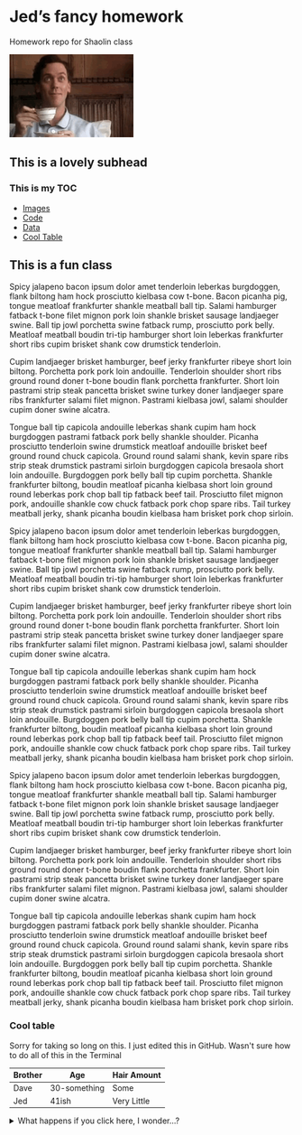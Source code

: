 # Jed’s fancy homework

Homework repo for Shaolin class

![/images/tenor-172827175.gif][image-1]

## This is a lovely subhead

### This is my TOC

- [Images][1]
- [Code][2]
- [Data][3]
- [Cool Table](#-cool-table)

## This is a fun class

Spicy jalapeno bacon ipsum dolor amet tenderloin leberkas burgdoggen, flank biltong ham hock prosciutto kielbasa cow t-bone. Bacon picanha pig, tongue meatloaf frankfurter shankle meatball ball tip. Salami hamburger fatback t-bone filet mignon pork loin shankle brisket sausage landjaeger swine. Ball tip jowl porchetta swine fatback rump, prosciutto pork belly. Meatloaf meatball boudin tri-tip hamburger short loin leberkas frankfurter short ribs cupim brisket shank cow drumstick tenderloin.

Cupim landjaeger brisket hamburger, beef jerky frankfurter ribeye short loin biltong. Porchetta pork pork loin andouille. Tenderloin shoulder short ribs ground round doner t-bone boudin flank porchetta frankfurter. Short loin pastrami strip steak pancetta brisket swine turkey doner landjaeger spare ribs frankfurter salami filet mignon. Pastrami kielbasa jowl, salami shoulder cupim doner swine alcatra.

Tongue ball tip capicola andouille leberkas shank cupim ham hock burgdoggen pastrami fatback pork belly shankle shoulder. Picanha prosciutto tenderloin swine drumstick meatloaf andouille brisket beef ground round chuck capicola. Ground round salami shank, kevin spare ribs strip steak drumstick pastrami sirloin burgdoggen capicola bresaola short loin andouille. Burgdoggen pork belly ball tip cupim porchetta. Shankle frankfurter biltong, boudin meatloaf picanha kielbasa short loin ground round leberkas pork chop ball tip fatback beef tail. Prosciutto filet mignon pork, andouille shankle cow chuck fatback pork chop spare ribs. Tail turkey meatball jerky, shank picanha boudin kielbasa ham brisket pork chop sirloin.

Spicy jalapeno bacon ipsum dolor amet tenderloin leberkas burgdoggen, flank biltong ham hock prosciutto kielbasa cow t-bone. Bacon picanha pig, tongue meatloaf frankfurter shankle meatball ball tip. Salami hamburger fatback t-bone filet mignon pork loin shankle brisket sausage landjaeger swine. Ball tip jowl porchetta swine fatback rump, prosciutto pork belly. Meatloaf meatball boudin tri-tip hamburger short loin leberkas frankfurter short ribs cupim brisket shank cow drumstick tenderloin.

Cupim landjaeger brisket hamburger, beef jerky frankfurter ribeye short loin biltong. Porchetta pork pork loin andouille. Tenderloin shoulder short ribs ground round doner t-bone boudin flank porchetta frankfurter. Short loin pastrami strip steak pancetta brisket swine turkey doner landjaeger spare ribs frankfurter salami filet mignon. Pastrami kielbasa jowl, salami shoulder cupim doner swine alcatra.

Tongue ball tip capicola andouille leberkas shank cupim ham hock burgdoggen pastrami fatback pork belly shankle shoulder. Picanha prosciutto tenderloin swine drumstick meatloaf andouille brisket beef ground round chuck capicola. Ground round salami shank, kevin spare ribs strip steak drumstick pastrami sirloin burgdoggen capicola bresaola short loin andouille. Burgdoggen pork belly ball tip cupim porchetta. Shankle frankfurter biltong, boudin meatloaf picanha kielbasa short loin ground round leberkas pork chop ball tip fatback beef tail. Prosciutto filet mignon pork, andouille shankle cow chuck fatback pork chop spare ribs. Tail turkey meatball jerky, shank picanha boudin kielbasa ham brisket pork chop sirloin.

Spicy jalapeno bacon ipsum dolor amet tenderloin leberkas burgdoggen, flank biltong ham hock prosciutto kielbasa cow t-bone. Bacon picanha pig, tongue meatloaf frankfurter shankle meatball ball tip. Salami hamburger fatback t-bone filet mignon pork loin shankle brisket sausage landjaeger swine. Ball tip jowl porchetta swine fatback rump, prosciutto pork belly. Meatloaf meatball boudin tri-tip hamburger short loin leberkas frankfurter short ribs cupim brisket shank cow drumstick tenderloin.

Cupim landjaeger brisket hamburger, beef jerky frankfurter ribeye short loin biltong. Porchetta pork pork loin andouille. Tenderloin shoulder short ribs ground round doner t-bone boudin flank porchetta frankfurter. Short loin pastrami strip steak pancetta brisket swine turkey doner landjaeger spare ribs frankfurter salami filet mignon. Pastrami kielbasa jowl, salami shoulder cupim doner swine alcatra.

Tongue ball tip capicola andouille leberkas shank cupim ham hock burgdoggen pastrami fatback pork belly shankle shoulder. Picanha prosciutto tenderloin swine drumstick meatloaf andouille brisket beef ground round chuck capicola. Ground round salami shank, kevin spare ribs strip steak drumstick pastrami sirloin burgdoggen capicola bresaola short loin andouille. Burgdoggen pork belly ball tip cupim porchetta. Shankle frankfurter biltong, boudin meatloaf picanha kielbasa short loin ground round leberkas pork chop ball tip fatback beef tail. Prosciutto filet mignon pork, andouille shankle cow chuck fatback pork chop spare ribs. Tail turkey meatball jerky, shank picanha boudin kielbasa ham brisket pork chop sirloin.

### Cool table

Sorry for taking so long on this.  I just edited this in GitHub. Wasn't sure how to do all of this in the Terminal

| Brother | Age | Hair Amount|
|---------|-----|------------|
| Dave | 30-something | Some |
| Jed | 41ish | Very Little|

<details>

<summary>What happens if you click here, I wonder...?</summary>

### Yahaha! You found me

![/images/tenor-49822184.gif][image-2]

</details>

[1]:	/images "Images"
[2]:	/code "Code"
[3]:	/data "Data"

[image-1]:	/images/tenor-172827175.gif
[image-2]:	/images/tenor-49822184.gif